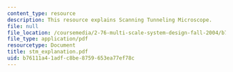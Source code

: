 ```yaml
---
content_type: resource
description: This resource explains Scanning Tunneling Microscope.
file: null
file_location: /coursemedia/2-76-multi-scale-system-design-fall-2004/b76111a41adfc8be8759653ea77ef78c_stm_explanation.pdf
file_type: application/pdf
resourcetype: Document
title: stm_explanation.pdf
uid: b76111a4-1adf-c8be-8759-653ea77ef78c
---
```

